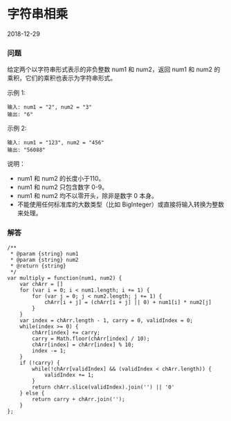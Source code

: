 # 字符串相乘
2018-12-29

### 问题

给定两个以字符串形式表示的非负整数 num1 和 num2，返回 num1 和 num2 的乘积，它们的乘积也表示为字符串形式。

示例 1:

```
输入: num1 = "2", num2 = "3"
输出: "6"
```
示例 2:

```
输入: num1 = "123", num2 = "456"
输出: "56088"
```
说明：

* num1 和 num2 的长度小于110。
* num1 和 num2 只包含数字 0-9。
* num1 和 num2 均不以零开头，除非是数字 0 本身。
* 不能使用任何标准库的大数类型（比如 BigInteger）或直接将输入转换为整数来处理。

### 解答

```
/**
 * @param {string} num1
 * @param {string} num2
 * @return {string}
 */
var multiply = function(num1, num2) {
    var chArr = []
    for (var i = 0; i < num1.length; i += 1) {
        for (var j = 0; j < num2.length; j += 1) {
            chArr[i + j] = (chArr[i + j] || 0) + num1[i] * num2[j]
        }
    }
    var index = chArr.length - 1, carry = 0, validIndex = 0;
    while(index >= 0) {
        chArr[index] += carry;
        carry = Math.floor(chArr[index] / 10);
        chArr[index] = chArr[index] % 10;
        index -= 1;
    }
    if (!carry) {
        while(!chArr[validIndex] && (validIndex < chArr.length)) {
            validIndex += 1;
        }
        return chArr.slice(validIndex).join('') || '0'
    } else {
        return carry + chArr.join('');
    }
};
```